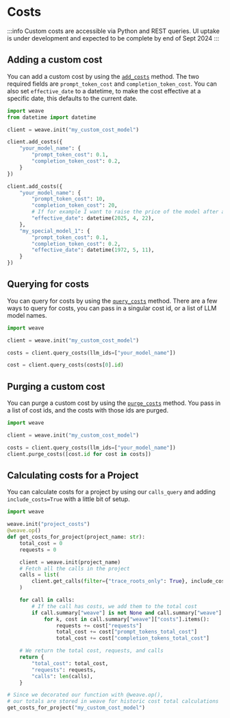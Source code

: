 # Costs

:::info
Custom costs are accessible via Python and REST queries. UI uptake is under development and expected to be complete by end of Sept 2024
:::

## Adding a custom cost

You can add a custom cost by using the [`add_costs`](/reference/python-sdk/weave/trace/weave.trace.weave_client#method-add_costs) method.
The two required fields are `prompt_token_cost` and `completion_token_cost`.
You can also set `effective_date` to a datetime, to make the cost effective at a specific date, this defaults to the current date.

```python
import weave
from datetime import datetime

client = weave.init("my_custom_cost_model")

client.add_costs({
    "your_model_name": {
        "prompt_token_cost": 0.1,
        "completion_token_cost": 0.2,
    }
})

client.add_costs({
    "your_model_name": {
        "prompt_token_cost": 10,
        "completion_token_cost": 20,
        # If for example I want to raise the price of the model after a certain date
        "effective_date": datetime(2025, 4, 22),
    },
    "my_special_model_1": {
        "prompt_token_cost": 0.1,
        "completion_token_cost": 0.2,
        "effective_date": datetime(1972, 5, 11),
    }
})
```

## Querying for costs

You can query for costs by using the [`query_costs`](/reference/python-sdk/weave/trace/weave.trace.weave_client#method-query_costs) method.
There are a few ways to query for costs, you can pass in a singular cost id, or a list of LLM model names.

```python
import weave

client = weave.init("my_custom_cost_model")

costs = client.query_costs(llm_ids=["your_model_name"])

cost = client.query_costs(costs[0].id)
```

## Purging a custom cost

You can purge a custom cost by using the [`purge_costs`](/reference/python-sdk/weave/trace/weave.trace.weave_client#method-purge_costs) method. You pass in a list of cost ids, and the costs with those ids are purged.

```python
import weave

client = weave.init("my_custom_cost_model")

costs = client.query_costs(llm_ids=["your_model_name"])
client.purge_costs([cost.id for cost in costs])
```

## Calculating costs for a Project

You can calculate costs for a project by using our `calls_query` and adding `include_costs=True` with a little bit of setup.

```python
import weave

weave.init("project_costs")
@weave.op()
def get_costs_for_project(project_name: str):
    total_cost = 0
    requests = 0

    client = weave.init(project_name)
    # Fetch all the calls in the project
    calls = list(
        client.get_calls(filter={"trace_roots_only": True}, include_costs=True)
    )

    for call in calls:
        # If the call has costs, we add them to the total cost
        if call.summary["weave"] is not None and call.summary["weave"].get("costs", None) is not None:
            for k, cost in call.summary["weave"]["costs"].items():
                requests += cost["requests"]
                total_cost += cost["prompt_tokens_total_cost"]
                total_cost += cost["completion_tokens_total_cost"]

    # We return the total cost, requests, and calls
    return {
        "total_cost": total_cost,
        "requests": requests,
        "calls": len(calls),
    }

# Since we decorated our function with @weave.op(),
# our totals are stored in weave for historic cost total calculations
get_costs_for_project("my_custom_cost_model")
```

